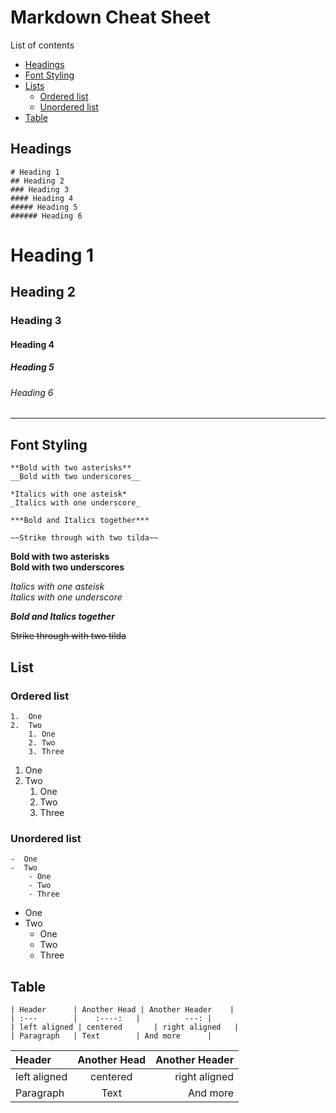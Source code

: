 # Markdown Cheat Sheet

List of contents   
- [Headings](#headings)
- [Font Styling](#font-styling)
- [Lists](#list)
    - [Ordered list](#ordered-list)
    - [Unordered list](#unordered-list)
- [Table](#table)


## Headings
```
# Heading 1
## Heading 2
### Heading 3
#### Heading 4  
##### Heading 5
###### Heading 6
```
# Heading 1
## Heading 2
### Heading 3
#### Heading 4  
##### Heading 5
###### Heading 6

---

## Font Styling

```
**Bold with two asterisks**  
__Bold with two underscores__  

*Italics with one asteisk*  
_Italics with one underscore_

***Bold and Italics together***

~~Strike through with two tilda~~
```
**Bold with two asterisks**  
__Bold with two underscores__  

*Italics with one asteisk*  
_Italics with one underscore_

***Bold and Italics together***

~~Strike through with two tilda~~

## List 

### Ordered list

```
1.  One 
2.  Two   
    1. One 
    2. Two 
    3. Three 
```

1.  One  
2.  Two   
    1. One 
    2. Two 
    3. Three 


### Unordered list

```
-  One  
-  Two   
    - One 
    - Two 
    - Three 
```

-  One  
-  Two   
    - One 
    - Two 
    - Three   



## Table 
```
| Header      | Another Head | Another Header    |
| :---        |    :----:   |          ---: |
| left aligned | centered       | right aligned   |
| Paragraph   | Text        | And more      |
```

| Header      | Another Head | Another Header    |
| :---        |    :----:   |          ---: |
| left aligned | centered       | right aligned   |
| Paragraph   | Text        | And more      |
